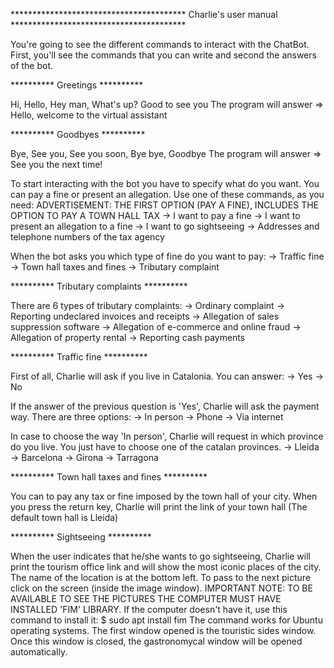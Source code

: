 **************************************** Charlie's user manual ****************************************

You're going to see the different commands to interact with the ChatBot.
First, you'll see the commands that you can write and second the answers of the bot.


********** Greetings **********

Hi, Hello, Hey man, What's up? Good to see you
The program will answer => Hello, welcome to the virtual assistant


********** Goodbyes **********

Bye, See you, See you soon, Bye bye, Goodbye
The program will answer => See you the next time!


To start interacting with the bot you have to specify what do you want. You can pay a fine or present an allegation.
Use one of these commands, as you need:
ADVERTISEMENT: THE FIRST OPTION (PAY A FINE), INCLUDES THE OPTION TO PAY A TOWN HALL TAX
-> I want to pay a fine
-> I want to present an allegation to a fine
-> I want to go sightseeing
-> Addresses and telephone numbers of the tax agency


When the bot asks you which type of fine do you want to pay:
-> Traffic fine
-> Town hall taxes and fines
-> Tributary complaint


********** Tributary complaints **********

There are 6 types of tributary complaints:
-> Ordinary complaint
-> Reporting undeclared invoices and receipts
-> Allegation of sales suppression software
-> Allegation of e-commerce and online fraud
-> Allegation of property rental
-> Reporting cash payments


********** Traffic fine **********

First of all, Charlie will ask if you live in Catalonia. You can answer:
-> Yes
-> No


If the answer of the previous question is 'Yes', Charlie will ask the payment way. There are three options:
-> In person
-> Phone
-> Via internet


In case to choose the way 'In person', Charlie will request in which province do you live. You just have to choose one of the catalan provinces.
-> Lleida
-> Barcelona
-> Girona
-> Tarragona


********** Town hall taxes and fines **********

You can to pay any tax or fine imposed by the town hall of your city.
When you press the return key, Charlie will print the link of your town hall
(The default town hall is Lleida)


********** Sightseeing **********

When the user indicates that he/she wants to go sightseeing, Charlie will print the tourism office link and will
show the most iconic places of the city.
The name of the location is at the bottom left.
To pass to the next picture click on the screen (inside the image window).
IMPORTANT NOTE: TO BE AVAILABLE TO SEE THE PICTURES THE COMPUTER MUST HAVE INSTALLED 'FIM' LIBRARY.
If the computer doesn't have it, use this command to install it:
$ sudo apt install fim
The command works for Ubuntu operating systems.
The first window opened is the touristic sides window. Once this window is closed, the gastronomycal window
will be opened automatically.
